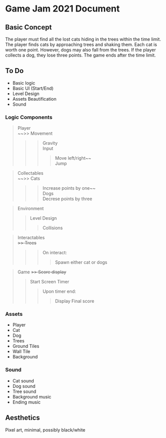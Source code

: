 # Game Jam 2021 Document

## Basic Concept
The player must find all the lost cats hiding in the trees within the time limit. The player finds cats by approaching trees and shaking them. Each cat is worth one point. However, dogs may also fall from the trees. If the player collects a dog, they lose three points. The game ends after the time limit.

## To Do
* Basic logic
* Basic UI (Start/End)
* Level Design
* Assets Beautification
* Sound

### Logic Components
> Player  
~~>> Movement  
>>> Gravity  
>>> Input  
>>>> Move left/right~~  
>>>> Jump  
  
> Collectables  
~~>> Cats  
>>> Increase points by one~~  
>> Dogs  
>>> Decrese points by three  
        
> Environment  
>> Level Design  
>>> Collisions  
  
> Interactables  
~~>> Trees~~  
>>> On interact:  
>>>> Spawn either cat or dogs  

> Game 
~~>> Score display~~  
>> Start Screen
>> Timer  
>>> Upon timer end:  
>>>> Display Final score  

### Assets
* Player
* Cat
* Dog
* Trees
* Ground Tiles
* Wall Tile
* Background

### Sound
* Cat sound
* Dog sound
* Tree sound
* Background music
* Ending music

    
## Aesthetics
Pixel art, minimal, possibly black/white
